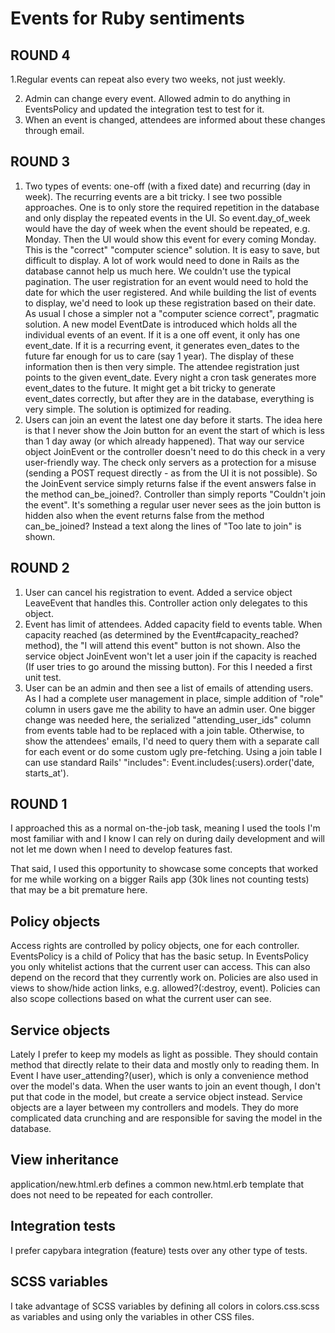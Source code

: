 Events for Ruby sentiments
==========================

ROUND 4
--------------
1.Regular events can repeat also every two weeks, not just weekly.

2. Admin can change every event.
Allowed admin to do anything in EventsPolicy and updated the integration test to test for it.
3. When an event is changed, attendees are informed about these changes through email.

ROUND 3
--------------
1. Two types of events: one-off (with a fixed date) and recurring (day in week).
The recurring events are a bit tricky. I see two possible approaches. One is to only store the required repetition in the database and only
display the repeated events in the UI. So event.day_of_week would have the day of week when the event should be repeated, e.g. Monday.
Then the UI would show this event for every coming Monday. This is the "correct" "computer science" solution. It is easy to save, but difficult
to display. A lot of work would need to done in Rails as the database cannot help us much here. We couldn't use the typical pagination. The user registration for an event would need to hold the date for which the user registered. And while building the list of events to display,
we'd need to look up these registration based on their date.
As usual I chose a simpler not a "computer science correct", pragmatic solution. A new model EventDate is introduced which holds all the individual events of an event. If it is a one off event, it only has one event_date. If it is a recurring event, it generates even_dates to
the future far enough for us to care (say 1 year). The display of these information then is then very simple. The attendee registration just
points to the given event_date. Every night a cron task generates more event_dates to the future. It might get a bit tricky to generate event_dates correctly, but after they are in the database, everything is very simple. The solution is optimized for reading.
2. Users can join an event the latest one day before it starts.
The idea here is that I never show the Join button for an event the start of which is less than 1 day away (or which already happened).
That way our service object JoinEvent or the controller doesn't need to do this check in a very user-friendly way. The check only servers as a protection for a misuse (sending a POST request directly - as from the UI it is not possible). So the JoinEvent service simply returns false if
the event answers false in the method can_be_joined?. Controller than simply reports "Couldn't join the event". It's something a regular user
never sees as the join button is hidden also when the event returns false from the method can_be_joined? Instead a text
along the lines of "Too late to join" is shown.

ROUND 2
--------------

1. User can cancel his registration to event.
Added a service object LeaveEvent that handles this. Controller action only delegates to this object.
2. Event has limit of attendees.
Added capacity field to events table. When capacity reached (as determined by the Event#capacity_reached? method), the "I will attend this event"
button is not shown.
Also the service object JoinEvent won't let a user join if the capacity is reached (If user tries to go around the missing
button). For this I needed a first unit test.
3. User can be an admin and then see a list of emails of attending users.
As I had a complete user management in place, simple addition of "role" column in users gave me the ability to have an admin user.
One bigger change was needed here, the serialized "attending_user_ids" column from events table had to be replaced with a join table.
Otherwise, to show the attendees' emails, I'd need to query them with a separate call for each event or do some custom ugly pre-fetching.
Using a join table I can use standard Rails' "includes": Event.includes(:users).order('date, starts_at').


ROUND 1
--------------
I approached this as a normal on-the-job task, meaning I used the tools I'm most familiar with and I know
I can rely on during daily development and will not let me down when I need to develop features fast.

That said, I used this opportunity to showcase some concepts that worked for me while working on a bigger Rails
app (30k lines not counting tests) that may be a bit premature here.

Policy objects
--------------
Access rights are controlled by policy objects, one for each controller. EventsPolicy is a child of Policy
that has the basic setup. In EventsPolicy you only whitelist actions that the current user can access. This
can also depend on the record that they currently work on. Policies are also used in views to show/hide
action links, e.g. allowed?(:destroy, event).
Policies can also scope collections based on what the current user can see.

Service objects
---------------
Lately I prefer to keep my models as light as possible. They should contain method that directly relate
to their data and mostly only to reading them. In Event I have user_attending?(user), which is only a convenience
method over the model's data.
When the user wants to join an event though, I don't put that code in the model, but create a service object instead.
Service objects are a layer between my controllers and models. They do more complicated data crunching and are
responsible for saving the model in the database.

View inheritance
----------------
application/new.html.erb defines a common new.html.erb template that does not need to be repeated for each controller.

Integration tests
-----------------
I prefer capybara integration (feature) tests over any other type of tests.

SCSS variables
----------------
I take advantage of SCSS variables by defining all colors in colors.css.scss as variables and
using only the variables in other CSS files.

